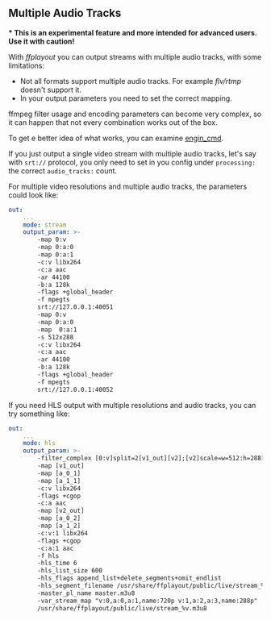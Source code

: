 ## Multiple Audio Tracks

**\* This is an experimental feature and more intended for advanced users. Use it with caution!**

With _ffplayout_ you can output streams with multiple audio tracks, with some limitations:
* Not all formats support multiple audio tracks. For example _flv/rtmp_ doesn't support it.
* In your output parameters you need to set the correct mapping.

ffmpeg filter usage and encoding parameters can become very complex, so it can happen that not every combination works out of the box.

To get e better idea of what works, you can examine [engin_cmd](../tests/src/engine_cmd.rs).

If you just output a single video stream with multiple audio tracks, let's say with `srt://` protocol, you only need to set in you config under `processing:` the correct `audio_tracks:` count.

For multiple video resolutions and multiple audio tracks, the parameters could look like:

```YAML
out:
    ...
    mode: stream
    output_param: >-
        -map 0:v
        -map 0:a:0
        -map 0:a:1
        -c:v libx264
        -c:a aac
        -ar 44100
        -b:a 128k
        -flags +global_header
        -f mpegts
        srt://127.0.0.1:40051
        -map 0:v
        -map 0:a:0
        -map  0:a:1
        -s 512x288
        -c:v libx264
        -c:a aac
        -ar 44100
        -b:a 128k
        -flags +global_header
        -f mpegts
        srt://127.0.0.1:40052
```

If you need HLS output with multiple resolutions and audio tracks, you can try something like:

```YAML
out:
    ...
    mode: hls
    output_param: >-
        -filter_complex [0:v]split=2[v1_out][v2];[v2]scale=w=512:h=288[v2_out];[0:a:0]asplit=2[a_0_1][a_0_2];[0:a:1]asplit=2[a_1_1][a_1_2]
        -map [v1_out]
        -map [a_0_1]
        -map [a_1_1]
        -c:v libx264
        -flags +cgop
        -c:a aac
        -map [v2_out]
        -map [a_0_2]
        -map [a_1_2]
        -c:v:1 libx264
        -flags +cgop
        -c:a:1 aac
        -f hls
        -hls_time 6
        -hls_list_size 600
        -hls_flags append_list+delete_segments+omit_endlist
        -hls_segment_filename /usr/share/ffplayout/public/live/stream_%v-%d.ts
        -master_pl_name master.m3u8
        -var_stream_map "v:0,a:0,a:1,name:720p v:1,a:2,a:3,name:288p"
        /usr/share/ffplayout/public/live/stream_%v.m3u8
```
